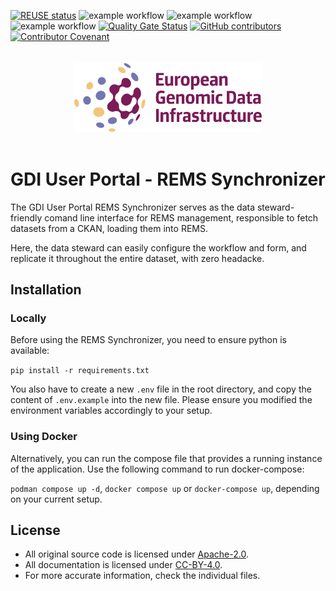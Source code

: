<!--
SPDX-FileCopyrightText: 2024 PNED G.I.E.

SPDX-License-Identifier: CC-BY-4.0
-->

[![REUSE status](https://api.reuse.software/badge/github.com/GenomicDataInfrastructure/gdi-userportal-rems-synchronizer)](https://api.reuse.software/info/github.com/GenomicDataInfrastructure/gdi-userportal-rems-synchronizer)
![example workflow](https://github.com/GenomicDataInfrastructure/gdi-userportal-rems-synchronizer/actions/workflows/main.yml/badge.svg)
![example workflow](https://github.com/GenomicDataInfrastructure/gdi-userportal-rems-synchronizer/actions/workflows/test.yml/badge.svg)
![example workflow](https://github.com/GenomicDataInfrastructure/gdi-userportal-rems-synchronizer/actions/workflows/release.yml/badge.svg)
[![Quality Gate Status](https://sonarcloud.io/api/project_badges/measure?project=GenomicDataInfrastructure_gdi-userportal-rems-synchronizer&metric=alert_status)](https://sonarcloud.io/summary/new_code?id=GenomicDataInfrastructure_gdi-userportal-rems-synchronizer)
[![GitHub contributors](https://img.shields.io/github/contributors/GenomicDataInfrastructure/gdi-userportal-rems-synchronizer)](https://github.com/GenomicDataInfrastructure/gdi-userportal-rems-synchronizer/graphs/contributors)
[![Contributor Covenant](https://img.shields.io/badge/Contributor%20Covenant-2.1-4baaaa.svg)](code_of_conduct.md)

<div style="display: flex; justify-content: center; padding: 20px;">
  <img src="header-logo.svg" alt="European Genomic Data Infrastructure Logo" width="300">
</div>

# GDI User Portal - REMS Synchronizer

The GDI User Portal REMS Synchronizer serves as the data steward-friendly comand line interface for REMS management, responsible to fetch datasets from a CKAN, loading them into REMS.

Here, the data steward can easily configure the workflow and form, and replicate it throughout the entire dataset, with zero headacke.

## Installation

### Locally

Before using the REMS Synchronizer, you need to ensure python is available:

`pip install -r requirements.txt`

You also have to create a new `.env` file in the root directory, and copy the content of `.env.example` into the new file. Please ensure you modified the environment variables accordingly to your setup.

### Using Docker

Alternatively, you can run the compose file that provides a running instance of the application. Use the following command to run docker-compose:

`podman compose up -d`, `docker compose up` or `docker-compose up`, depending on your current setup.

## License

- All original source code is licensed under [Apache-2.0](./LICENSES/Apache-2.0.txt).
- All documentation is licensed under [CC-BY-4.0](./LICENSES/CC-BY-4.0.txt).
- For more accurate information, check the individual files.
